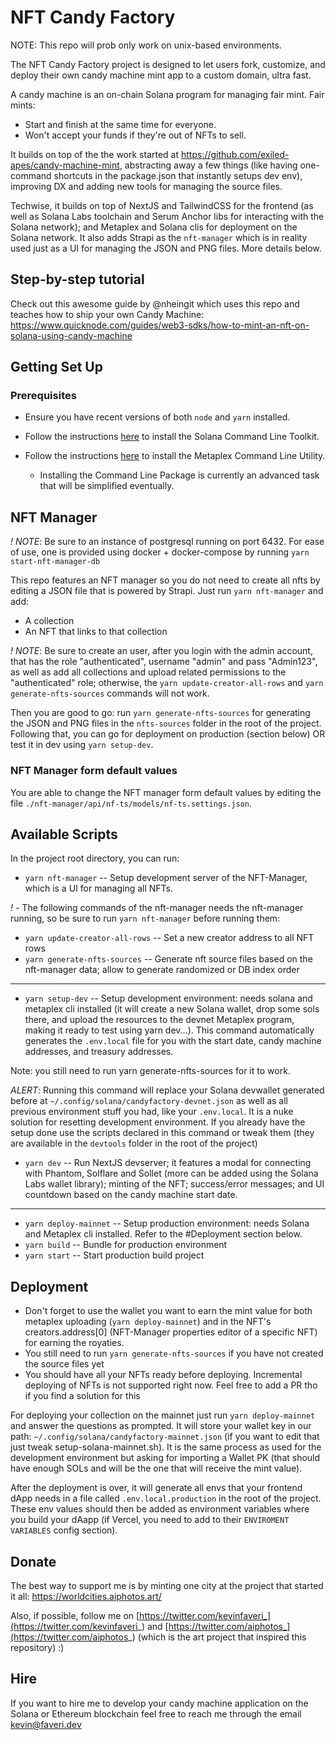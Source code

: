 # NFT Candy Factory

NOTE: This repo will prob only work on unix-based environments.

The NFT Candy Factory project is designed to let users fork, customize, and deploy their own candy machine mint app to a custom domain, ultra fast.

A candy machine is an on-chain Solana program for managing fair mint. Fair mints:
* Start and finish at the same time for everyone.
* Won't accept your funds if they're out of NFTs to sell.

It builds on top of the the work started at https://github.com/exiled-apes/candy-machine-mint, abstracting away a few things (like having one-command shortcuts in the package.json that instantly setups dev env), improving DX and adding new tools for managing the source files. 

Techwise, it builds on top of NextJS and TailwindCSS for the frontend (as well as Solana Labs toolchain and Serum Anchor libs for interacting with the Solana network); and Metaplex and Solana clis for deployment on the Solana network. It also adds Strapi as the `nft-manager` which is in reality used just as a UI for managing the JSON and PNG files. More details below.

## Step-by-step tutorial

Check out this awesome guide by @nheingit which uses this repo and teaches how to ship your own Candy Machine: https://www.quicknode.com/guides/web3-sdks/how-to-mint-an-nft-on-solana-using-candy-machine

## Getting Set Up

### Prerequisites

* Ensure you have recent versions of both `node` and `yarn` installed.

* Follow the instructions [here](https://docs.solana.com/cli/install-solana-cli-tools) to install the Solana Command Line Toolkit.

* Follow the instructions [here](https://hackmd.io/@levicook/HJcDneEWF) to install the Metaplex Command Line Utility.
  * Installing the Command Line Package is currently an advanced task that will be simplified eventually.

## NFT Manager

*! NOTE*: Be sure to an instance of postgresql running on port 6432. For ease of use, one is provided using docker + docker-compose by running `yarn start-nft-manager-db`

This repo features an NFT manager so you do not need to create all nfts by editing a JSON file that is powered by Strapi. Just run `yarn nft-manager` and add:
- A collection
- An NFT that links to that collection

*! NOTE*: Be sure to create an user, after you login with the admin account, that has the role "authenticated", username "admin" and pass "Admin123", as well as add all collections and upload related permissions to the "authenticated" role; otherwise, the `yarn update-creator-all-rows` and `yarn generate-nfts-sources` commands will not work.

Then you are good to go: run `yarn generate-nfts-sources` for generating the JSON and PNG files in the `nfts-sources` folder in the root of the project. Following that, you can go for deployment on production (section below) OR test it in dev using `yarn setup-dev`.

### NFT Manager form default values

You are able to change the NFT manager form default values by editing the file `./nft-manager/api/nf-ts/models/nf-ts.settings.json`.

## Available Scripts

In the project root directory, you can run:

* `yarn nft-manager` -- Setup development server of the NFT-Manager, which is a UI for managing all NFTs.

*! -* The following commands of the nft-manager needs the nft-manager running, so be sure to run `yarn nft-manager` before running them:

* `yarn update-creator-all-rows` -- Set a new creator address to all NFT rows
* `yarn generate-nfts-sources` -- Generate nft source files based on the nft-manager data; allow to generate randomized or DB index order

---

* `yarn setup-dev` -- Setup development environment: needs solana and metaplex cli installed (it will create a new Solana wallet, drop some sols there, and upload the resources to the devnet Metaplex program, making it ready to test using yarn dev...). This command automatically generates the `.env.local` file for you with the start date, candy machine addresses, and treasury addresses.


Note: you still need to run yarn generate-nfts-sources for it to work. 

*ALERT*: Running this command will replace your Solana devwallet generated before at `~/.config/solana/candyfactory-devnet.json` as well as all previous environment stuff you had, like your `.env.local`. It is a nuke solution for resetting development environment. If you already have the setup done use the scripts declared in this command or tweak them (they are available in the `devtools` folder in the root of the project)
* `yarn dev` -- Run NextJS devserver; it features a modal for connecting with Phantom, Solflare and Sollet (more can be added using the Solana Labs wallet library); minting of the NFT; success/error messages; and UI countdown based on the candy machine start date.

---

* `yarn deploy-mainnet` -- Setup production environment: needs Solana and Metaplex cli installed. Refer to the #Deployment section below. 
* `yarn build` -- Bundle for production environment
* `yarn start` -- Start production build project

## Deployment

- Don't forget to use the wallet you want to earn the mint value for both metaplex uploading (`yarn deploy-mainnet`) and in the NFT's creators.address[0] (NFT-Manager properties editor of a specific NFT) for earning the royaties.
- You still need to run `yarn generate-nfts-sources` if you have not created the source files yet
- You should have all your NFTs ready before deploying. Incremental deploying of NFTs is not supported right now. Feel free to add a PR tho if you find a solution for this

For deploying your collection on the mainnet just run `yarn deploy-mainnet` and answer the questions as prompted. It will store your wallet key in our path: `~/.config/solana/candyfactory-mainnet.json` (if you want to edit that just tweak setup-solana-mainnet.sh). It is the same process as used for the development environment but asking for importing a Wallet PK (that should have enough SOLs and will be the one that will receive the mint value). 

After the deployment is over, it will generate all envs that your frontend dApp needs in a file called `.env.local.production` in the root of the project. These env values should then be added as environment variables where you build your dAapp (if Vercel, you need to add to their `ENVIROMENT VARIABLES` config section).

## Donate

The best way to support me is by minting one city at the project that started it all: https://worldcities.aiphotos.art/

Also, if possible, follow me on [https://twitter.com/kevinfaveri_](https://twitter.com/kevinfaveri_) and [https://twitter.com/aiphotos_](https://twitter.com/aiphotos_) (which is the art project that inspired this repository) :)

## Hire

If you want to hire me to develop your candy machine application on the Solana or Ethereum blockchain feel free to reach me through the email kevin@faveri.dev
